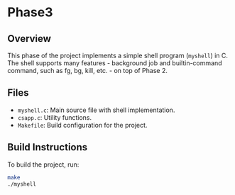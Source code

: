 # Phase3

## Overview

This phase of the project implements a simple shell program (`myshell`) in C. The shell supports many features - background job and builtin-command command, such as fg, bg, kill, etc. - on top of Phase 2.

## Files

- `myshell.c`: Main source file with shell implementation.
- `csapp.c`: Utility functions.
- `Makefile`: Build configuration for the project.

## Build Instructions

To build the project, run:
```bash
make
./myshell
```